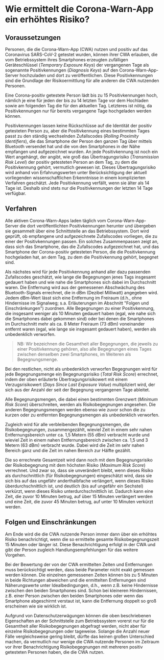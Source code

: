 # Wie ermittelt die Corona-Warn-App ein erhöhtes Risiko?

## Voraussetzungen

Personen, die die Corona-Warn-App (CWA) nutzen und positiv auf das Coronavirus SARS-CoV-2 getestet wurden, können ihrer CWA erlauben, die vom Betriebssystem ihres Smartphones erzeugten zufälligen Geräteschlüssel (*Temporary Exposure Keys*) der vergangenen Tage als sogenannte Positivkennungen (*Diagnosis Keys*) auf den Corona-Warn-App-Server hochzuladen und dort zu veröffentlichen. Diese Positivkennungen sind die Grundlage der Risikoermittlung für alle anderen die CWA nutzenden Personen.

Eine Corona-positiv getestete Person lädt bis zu 15 Positivkennungen hoch, nämlich je eine für jeden der bis zu 14 letzten Tage vor dem Hochladen sowie am folgenden Tag die für den aktuellen Tag. Letzteres ist nötig, da Positivkennungen nur für bereits vergangene Tage hochgeladen werden können.

Positivkennungen lassen keine Rückschlüsse auf die Identität der positiv getesteten Person zu, aber die Positivkennung eines bestimmten Tages passt zu den ständig wechselnden Zufallscodes (*Rolling Proximity Identifiers*), die das Smartphone der Person den ganzen Tag über mittels Bluetooth versendet hat und die von den Smartphones in der Nähe empfangen und aufgezeichnet wurden. An jede Positivkennung ist noch ein Wert angehängt, der angibt, wie groß das Übertragungsrisiko (*Transmission Risk Level*) der positiv getesteten Person an dem Tag, zu dem die Positivkennung gehört, vermutlich gewesen ist. Dieses Übertragungsrisiko wird anhand von Erfahrungswerten unter Berücksichtigung der aktuell vorliegenden wissenschaftlichen Erkenntnisse in einem komplizierten Verfahren geschätzt. Jede Positivkennung verfällt, wenn sie älter als 14 Tage ist. Deshalb sind stets nur die Positivkennungen der letzten 14 Tage verfügbar.

## Verfahren

Alle aktiven Corona-Warn-Apps laden täglich vom Corona-Warn-App-Server die dort veröffentlichten Positivkennungen herunter und übergeben sie gesammelt über eine Schnittstelle an das Betriebssystem. Dort wird geprüft, ob empfangene und aufgezeichnete Zufallscodes vorliegen, die zu einer der Positivkennungen passen. Ein solches Zusammenpassen zeigt an, dass sich das Smartphone, das die Zufallscodes aufgezeichnet hat, und das Smartphone der Corona-positiv getesteten Person, die die Positivkennung hochgeladen hat, an dem Tag, zu dem die Positivkennung gehört, begegnet sind.

Als nächstes wird für jede Positivkennung anhand aller dazu passenden Zufallscodes geschätzt, wie lange die Begegnungen jenes Tags insgesamt gedauert haben und wie nahe die Smartphones sich dabei im Durchschnitt waren. Die Entfernung wird aus der gemessenen Abschwächung des Bluetooth-Signals errechnet, die in dBm (Dezibel Milliwatt) angegeben wird. Jedem dBm-Wert lässt sich eine Entfernung im Freiraum (d.h., ohne Hindernisse im Signalweg; s.a. Erläuterungen im Abschnitt "Folgen und Einschränkungen") zuordnen. Alle Begegnungen zu einer Positivkennung, die insgesamt weniger als 10 Minuten gedauert haben (egal, wie nahe sich die Smartphones dabei gekommen sind) oder bei denen die Smartphones im Durchschnitt mehr als ca. 8 Meter Freiraum (73 dBm) voneinander entfernt waren (egal, wie lange sie insgesamt gedauert haben), werden als unbedenklich verworfen.

> NB: Wir bezeichnen die Gesamtheit aller Begegnungen, die jeweils zu einer Positivkennung gehören, also alle Begegnungen eines Tages zwischen denselben zwei Smartphones, im Weiteren als Begegnungsmenge.

Bei den restlichen, nicht als unbedenklich verworfen Begegnungen wird für jede Begegnungsmenge ein Begegnungsrisiko (*Total Risk Score*) errechnet, indem der oben erläuterte Übertragungsrisikowert mit einem Verzugsrisikowert (*Days Since Last Exposure Value*) multipliziert wird, der sich aus der Anzahl der seit der Begegnung vergangenen Tage ableitet.

Alle Begegnungsmengen, die dabei einen bestimmten Grenzwert (*Minimum Risk Score*) überschreiten, werden als Risikobegegnungen angesehen. Die anderen Begegnungsmengen werden ebenso wie zuvor schon die zu kurzen oder zu entfernten Begegnungsmengen als unbedenklich verworfen.

Zugleich wird für alle verbleibenden Begegnungsmengen, die Risikobegegnungen, zusammengezählt, wieviel Zeit in einem sehr nahen Entfernungsbereich unter ca. 1,5 Metern (55 dBm) verbracht wurde und wieviel Zeit in einem nahen Entfernungsbereich zwischen ca. 1,5 und 3 Metern (63 dBm) verbracht wurde. Dabei wird die Zeit im sehr nahen Bereich ganz und die Zeit im nahen Bereich zur Hälfte gezählt.

Die so errechnete Gesamtzeit wird dann noch mit dem Begegnungsrisiko der Risikobegegnung mit dem höchsten Risiko (*Maximum Risk Score*) verrechnet. Und zwar so, dass sie unverändert bleibt, wenn dieses Risiko als durchschnittlich (für Risikobegegnungen) eingeschätzt wird, dass sie sich bis auf das ungefähr anderthalbfache verlängert, wenn dieses Risiko überdurchschnittlich ist, und deutlich (bis auf ungefähr ein Sechstel) verkürzt, wenn dieses Risiko unterdurchschnittlich ist. Dadurch kann eine Zeit, die zuvor 10 Minuten betrug, auf über 15 Minuten verlängert werden und eine Zeit, die zuvor 45 Minuten betrug, auf unter 10 Minuten verkürzt werden.

## Folgen und Einschränkungen

Am Ende wird die die CWA nutzende Person immer dann über ein erhöhtes Risiko benachrichtigt, wenn die so ermittelte gesamte Risikobegegnungszeit 15 Minuten oder länger ist. Diese Benachrichtigung erfolgt in der CWA und gibt der Person zugleich Handlungsempfehlungen für das weitere Vorgehen.

Bei der Bewertung der von der CWA ermittelten Zeiten und Entfernungen muss berücksichtigt werden, dass beide Parameter nicht exakt gemessen werden können. Die einzelnen gemessenen Zeiten können bis zu 5 Minuten in beide Richtungen abweichen und die ermittelten Entfernungen sind Näherungswerte unter Idealbedingungen, d.h., wenn z.B. keine Hindernisse zwischen den beiden Smartphones sind. Schon bei kleineren Hindernissen, z.B. einer Person zwischen den beiden Smartphones oder wenn das Smartphone abgeschirmt verstaut ist, kann die Entfernung doppelt so groß erscheinen wie sie wirklich ist.

Aufgrund von Datenschutzerwägungen können die oben beschriebenen Eigenschaften an der Schnittstelle zum Betriebssystem vorerst nur für die Gesamtheit aller Risikobegegnungen abgefragt werden, nicht aber für einzelne Risikobegegnungen oder tageweise. Solange die Anzahl neuer Fälle vergleichsweise gering bleibt, dürfte das keinen großen Unterschied machen, da vermutlich nur wenige die CWA nutzende Personen im Zeitraum vor ihrer Benachrichtigung Risikobegegnungen mit mehreren positiv getesteten Personen haben, die die CWA nutzen.
